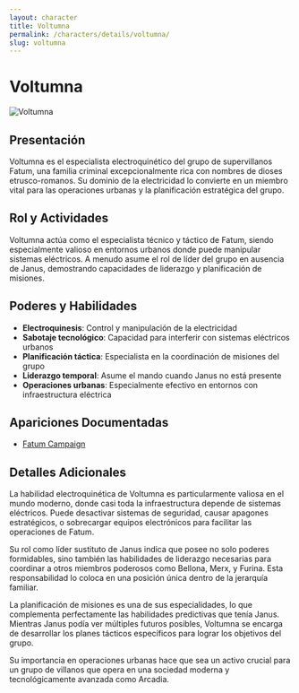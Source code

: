 ```yaml
---
layout: character
title: Voltumna
permalink: /characters/details/voltumna/
slug: voltumna
---
```


# Voltumna

<div class="character-photo">
  <img src="{{ site.baseurl }}/assets/img/characters/Voltumna.jpg" alt="Voltumna" />
</div>

## Presentación
Voltumna es el especialista electroquinético del grupo de supervillanos Fatum, una familia criminal excepcionalmente rica con nombres de dioses etrusco-romanos. Su dominio de la electricidad lo convierte en un miembro vital para las operaciones urbanas y la planificación estratégica del grupo.

## Rol y Actividades
Voltumna actúa como el especialista técnico y táctico de Fatum, siendo especialmente valioso en entornos urbanos donde puede manipular sistemas eléctricos. A menudo asume el rol de líder del grupo en ausencia de Janus, demostrando capacidades de liderazgo y planificación de misiones.

## Poderes y Habilidades
- **Electroquinesis**: Control y manipulación de la electricidad
- **Sabotaje tecnológico**: Capacidad para interferir con sistemas eléctricos urbanos
- **Planificación táctica**: Especialista en la coordinación de misiones del grupo
- **Liderazgo temporal**: Asume el mando cuando Janus no está presente
- **Operaciones urbanas**: Especialmente efectivo en entornos con infraestructura eléctrica

## Apariciones Documentadas
- [Fatum Campaign](../../campaigns/fatum/fatum.md)

## Detalles Adicionales
La habilidad electroquinética de Voltumna es particularmente valiosa en el mundo moderno, donde casi toda la infraestructura depende de sistemas eléctricos. Puede desactivar sistemas de seguridad, causar apagones estratégicos, o sobrecargar equipos electrónicos para facilitar las operaciones de Fatum.

Su rol como líder sustituto de Janus indica que posee no solo poderes formidables, sino también las habilidades de liderazgo necesarias para coordinar a otros miembros poderosos como Bellona, Merx, y Furina. Esta responsabilidad lo coloca en una posición única dentro de la jerarquía familiar.

La planificación de misiones es una de sus especialidades, lo que complementa perfectamente las habilidades predictivas que tenía Janus. Mientras Janus podía ver múltiples futuros posibles, Voltumna se encarga de desarrollar los planes tácticos específicos para lograr los objetivos del grupo.

Su importancia en operaciones urbanas hace que sea un activo crucial para un grupo de villanos que opera en una sociedad moderna y tecnológicamente avanzada como Arcadia.